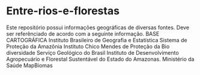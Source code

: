 # Entre-rios-e-florestas
Este repositório possui informações geográficas de diversas fontes.
Deve ser referênciado de acordo com a seguinte informação.
BASE CARTOGRÁFICA
Instituto Brasileiro de Geografia e Estatística
Sistema de Proteção da Amazônia
Instituto Chico Mendes de Proteção da Bio diversidade
Serviço Geológico do Brasil
Instituto de Desenvolvimento Agropecuário e Florestal Sustentável do Estado do Amazonas.
Ministério da Saúde
MapBiomas
